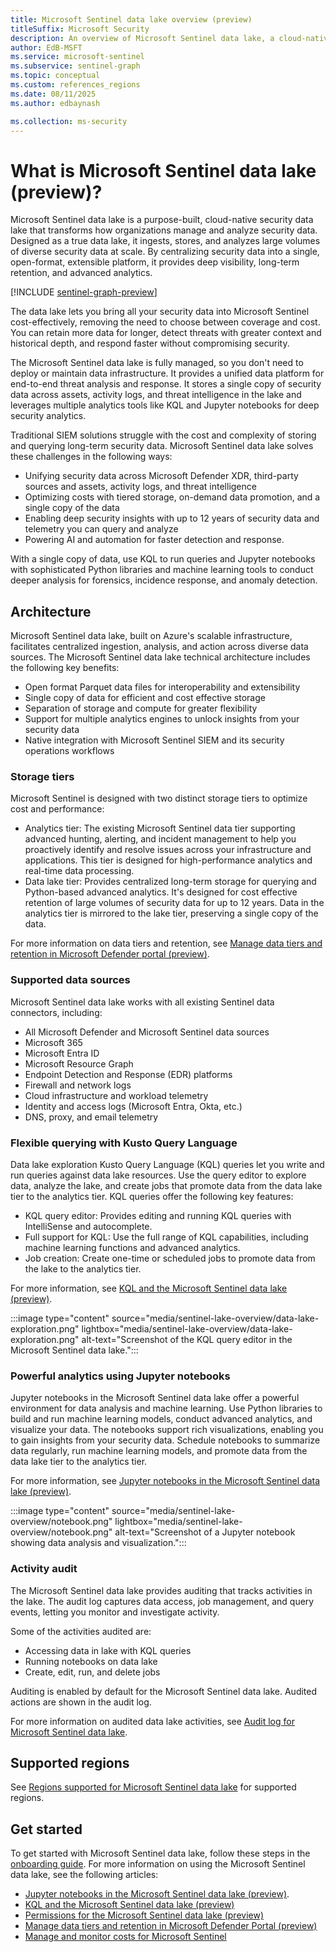```yaml
---  
title: Microsoft Sentinel data lake overview (preview)
titleSuffix: Microsoft Security  
description: An overview of Microsoft Sentinel data lake, a cloud-native platform that extends Microsoft Sentinel with highly scalable, cost-effective long-term storage, advanced analytics, and AI-driven security operations.
author: EdB-MSFT  
ms.service: microsoft-sentinel  
ms.subservice: sentinel-graph
ms.topic: conceptual
ms.custom: references_regions
ms.date: 08/11/2025
ms.author: edbaynash  

ms.collection: ms-security  
---  
```



# What is Microsoft Sentinel data lake (preview)?

Microsoft Sentinel data lake is a purpose-built, cloud-native security data lake that transforms how organizations manage and analyze security data. Designed as a true data lake, it ingests, stores, and analyzes large volumes of diverse security data at scale. By centralizing security data into a single, open-format, extensible platform, it provides deep visibility, long-term retention, and advanced analytics.

[!INCLUDE [sentinel-graph-preview](includes/sentinel-graph-preview.md)]

The data lake lets you bring all your security data into Microsoft Sentinel cost-effectively, removing the need to choose between coverage and cost. You can retain more data for longer, detect threats with greater context and historical depth, and respond faster without compromising security.  

The Microsoft Sentinel data lake is fully managed, so you don't need to deploy or maintain data infrastructure. It provides a unified data platform for end-to-end threat analysis and response. It stores a single copy of security data across assets, activity logs, and threat intelligence in the lake and leverages multiple analytics tools like KQL and Jupyter notebooks for deep security analytics.

Traditional SIEM solutions struggle with the cost and complexity of storing and querying long-term security data. Microsoft Sentinel data lake solves these challenges in the following ways:

+ Unifying security data across Microsoft Defender XDR, third-party sources and assets, activity logs, and threat intelligence
+ Optimizing costs with tiered storage, on-demand data promotion, and a single copy of the data
+ Enabling deep security insights with up to 12 years of security data and telemetry you can query and analyze
+ Powering AI and automation for faster detection and response.

With a single copy of data, use KQL to run queries and Jupyter notebooks with sophisticated Python libraries and machine learning tools to conduct deeper analysis for forensics, incidence response, and anomaly detection.

## Architecture

Microsoft Sentinel data lake, built on Azure's scalable infrastructure, facilitates centralized ingestion, analysis, and action across diverse data sources. The Microsoft Sentinel data lake technical architecture includes the following key benefits: 

+ Open format Parquet data files for interoperability and extensibility
+ Single copy of data for efficient and cost effective storage
+ Separation of storage and compute for greater flexibility
+ Support for multiple analytics engines to unlock insights from your security data
+ Native integration with Microsoft Sentinel SIEM and its security operations workflows

### Storage tiers

Microsoft Sentinel is designed with two distinct storage tiers to optimize cost and performance:

+ Analytics tier: The existing Microsoft Sentinel data tier supporting advanced hunting, alerting, and incident management to help you proactively identify and resolve issues across your infrastructure and applications. This tier is designed for high-performance analytics and real-time data processing.
+ Data lake tier: Provides centralized long-term storage for querying and Python-based advanced analytics. It's designed for cost effective retention of large volumes of security data for up to 12 years. Data in the analytics tier is mirrored to the lake tier, preserving a single copy of the data. 
  
For more information on data tiers and retention, see [Manage data tiers and retention in Microsoft Defender portal (preview)](https://aka.ms/manage-data-defender-portal-overview).


### Supported data sources

Microsoft Sentinel data lake works with all existing Sentinel data connectors, including: 
+ All Microsoft Defender and Microsoft Sentinel data sources
+ Microsoft 365
+ Microsoft Entra ID
+ Microsoft Resource Graph
+ Endpoint Detection and Response (EDR) platforms
+ Firewall and network logs
+ Cloud infrastructure and workload telemetry
+ Identity and access logs (Microsoft Entra, Okta, etc.)
+ DNS, proxy, and email telemetry


### Flexible querying with Kusto Query Language

Data lake exploration Kusto Query Language (KQL) queries let you write and run queries against data lake resources. Use the query editor to explore data, analyze the lake, and create jobs that promote data from the data lake tier to the analytics tier.
KQL queries offer the following key features:

+ KQL query editor: Provides editing and running KQL queries with IntelliSense and autocomplete.
+ Full support for KQL: Use the full range of KQL capabilities, including machine learning functions and advanced analytics.
+ Job creation: Create one-time or scheduled jobs to promote data from the lake to the analytics tier.

For more information, see [KQL and the Microsoft Sentinel data lake (preview)](kql-overview.md).

:::image type="content" source="media/sentinel-lake-overview/data-lake-exploration.png" lightbox="media/sentinel-lake-overview/data-lake-exploration.png" alt-text="Screenshot of the KQL query editor in the Microsoft Sentinel data lake.":::

### Powerful analytics using Jupyter notebooks

Jupyter notebooks in the Microsoft Sentinel data lake offer a powerful environment for data analysis and machine learning. Use Python libraries to build and run machine learning models, conduct advanced analytics, and visualize your data. The notebooks support rich visualizations, enabling you to gain insights from your security data. Schedule notebooks to summarize data regularly, run machine learning models, and promote data from the data lake tier to the analytics tier.

For more information, see [Jupyter notebooks in the Microsoft Sentinel data lake (preview)](notebooks-overview.md).

:::image type="content" source="media/sentinel-lake-overview/notebook.png" lightbox="media/sentinel-lake-overview/notebook.png" alt-text="Screenshot of a Jupyter notebook showing data analysis and visualization."::: 

### Activity audit
The Microsoft Sentinel data lake provides auditing that tracks activities in the lake. The audit log captures data access, job management, and query events, letting you monitor and investigate activity.

Some of the activities audited are: 
+ Accessing data in lake with KQL queries
+ Running notebooks on data lake
+ Create, edit, run, and delete jobs 

Auditing is enabled by default for the Microsoft Sentinel data lake. Audited actions are shown in the audit log. 
 
For more information on audited data lake activities, see [Audit log for Microsoft Sentinel data lake](./auditing-lake-activities.md).

## Supported regions

See [Regions supported for Microsoft Sentinel data lake](../geographical-availability-data-residency.md#regions-supported-for-microsoft-sentinel-data-lake) for supported regions.
 

 
## Get started

To get started with Microsoft Sentinel data lake, follow these steps in the [onboarding guide](sentinel-lake-onboarding.md). 
For more information on using the Microsoft Sentinel data lake, see the following articles:
+ [Jupyter notebooks in the Microsoft Sentinel data lake (preview)](notebooks-overview.md).
+ [KQL and the Microsoft Sentinel data lake (preview)](kql-overview.md)
+ [Permissions for the Microsoft Sentinel data lake (preview)](../roles.md#roles-and-permissions-for-the-microsoft-sentinel-data-lake-preview) 
+ [Manage data tiers and retention in Microsoft Defender Portal (preview)](https://aka.ms/manage-data-defender-portal-overview) 
+ [Manage and monitor costs for Microsoft Sentinel](../billing-monitor-costs.md)
